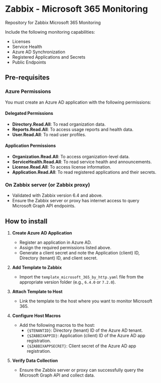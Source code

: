 # Zabbix - Microsoft 365 Monitoring

Repository for Zabbix Microsoft 365 Monitoring

Include the following monitoring capabilities:
* Licenses
* Service Health
* Azure AD Synchronization
* Registered Applications and Secrets
* Public Endpoints

## Pre-requisites

### Azure Permissions

You must create an Azure AD application with the following permissions:

#### Delegated Permissions
- **Directory.Read.All**: To read organization data.
- **Reports.Read.All**: To access usage reports and health data.
- **User.Read.All**: To read user profiles.

#### Application Permissions
- **Organization.Read.All**: To access organization-level data.
- **ServiceHealth.Read.All**: To read service health and announcements.
- **License.Read.All**: To access license information.
- **Application.Read.All**: To read registered applications and their secrets.

### On Zabbix server (or Zabbix proxy)

* Validated with Zabbix version 6.4 and above.
* Ensure the Zabbix server or proxy has internet access to query Microsoft Graph API endpoints.

## How to install

1. **Create Azure AD Application**
   - Register an application in Azure AD.
   - Assign the required permissions listed above.
   - Generate a client secret and note the Application (client) ID, Directory (tenant) ID, and client secret.

2. **Add Template to Zabbix**
   - Import the `template_microsoft_365_by_http.yaml` file from the appropriate version folder (e.g., `6.4.0` or `7.2.0`).

3. **Attach Template to Host**
   - Link the template to the host where you want to monitor Microsoft 365.

4. **Configure Host Macros**
   - Add the following macros to the host:
     - `{$TENANTID}`: Directory (tenant) ID of the Azure AD tenant.
     - `{$ZABBIXAPPID}`: Application (client) ID of the Azure AD app registration.
     - `{$ZABBIXAPPSECRET}`: Client secret of the Azure AD app registration.

5. **Verify Data Collection**
   - Ensure the Zabbix server or proxy can successfully query the Microsoft Graph API and collect data.